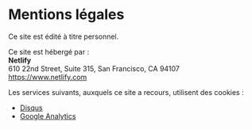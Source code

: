 # Mentions légales

Ce site est édité à titre personnel.

Ce site est hébergé par :  
**Netlify**  
610 22nd Street, Suite 315, 
San Francisco, CA 94107  
https://www.netlify.com 

Les services suivants, auxquels ce site a recours, utilisent des cookies :

* [Disqus](https://help.disqus.com/customer/portal/articles/466235-use-of-cookies)
* [Google Analytics](https://developers.google.com/analytics/devguides/collection/analyticsjs/cookie-usage)